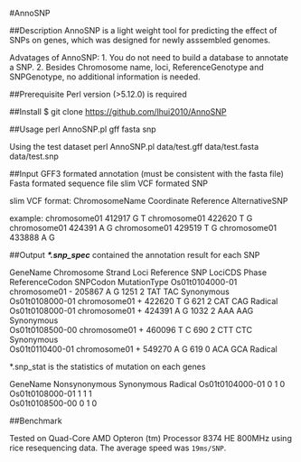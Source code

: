 #AnnoSNP

##Description
AnnoSNP is a light weight tool for predicting the effect of SNPs on genes, which was designed for newly asssembled genomes.

Advatages of AnnoSNP: 
    1. You do not need to build a database to annotate a SNP. 
    2. Besides Chromosome name, loci, ReferenceGenotype and SNPGenotype, no additional information is needed.


##Prerequisite
Perl version (>5.12.0) is required


##Install
$ git clone https://github.com/lhui2010/AnnoSNP

##Usage
perl AnnoSNP.pl gff fasta snp

Using the test dataset
perl AnnoSNP.pl data/test.gff data/test.fasta  data/test.snp 

##Input
GFF3 formated annotation (must be consistent with the fasta file)
Fasta formated sequence file
slim VCF formated SNP


slim VCF format:
ChromosomeName  Coordinate  Reference   AlternativeSNP

example:
chromosome01    412917  G       T
chromosome01    422620  T       G
chromosome01    424391  A       G
chromosome01    429519  T       G
chromosome01    433888  A       G


##Output
___*.snp_spec___ contained the annotation result for each SNP

GeneName        Chromosome  Strand  Loci  Reference   SNP   LociCDS Phase   ReferenceCodon  SNPCodon    MutationType
Os01t0104000-01 chromosome01    -   205867  A   G   1251    2   TAT TAC Synonymous  
Os01t0108000-01 chromosome01    +   422620  T   G   621 2   CAT CAG Radical 
Os01t0108000-01 chromosome01    +   424391  A   G   1032    2   AAA AAG Synonymous  
Os01t0108500-00 chromosome01    +   460096  T   C   690 2   CTT CTC Synonymous  
Os01t0110400-01 chromosome01    +   549270  A   G   619 0   ACA GCA Radical 


*.snp_stat is the statistics of mutation on each genes

GeneName    Nonsynonymous   Synonymous  Radical 
Os01t0104000-01 0   1   0   
Os01t0108000-01 1   1   1   
Os01t0108500-00 0   1   0   


##Benchmark

Tested on Quad-Core AMD Opteron (tm) Processor 8374 HE 800MHz using rice resequencing data. The average speed was `19ms/SNP`.

